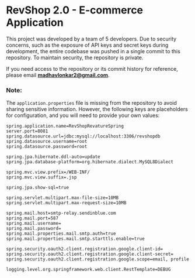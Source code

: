 # RevShop 2.0 - E-commerce Application

This project was developed by a team of 5 developers. Due to security concerns, such as the exposure of API keys and secret keys during development, the entire codebase was pushed in a single commit to this repository. To maintain security, the repository is private.

If you need access to the repository or its commit history for reference, please email **madhavlonkar2@gmail.com**.

### Note:
The `application.properties` file is missing from the repository to avoid sharing sensitive information. However, the following keys are placeholders for configuration, and you will need to provide your own values:

```properties
spring.application.name=RevShopRevatureSpring
server.port=8081
spring.datasource.url=jdbc:mysql://localhost:3306/revshopdb
spring.datasource.username=root
spring.datasource.password=root

spring.jpa.hibernate.ddl-auto=update
spring.jpa.database-platform=org.hibernate.dialect.MySQL8Dialect

spring.mvc.view.prefix=/WEB-INF/
spring.mvc.view.suffix=.jsp

spring.jpa.show-sql=true

spring.servlet.multipart.max-file-size=10MB
spring.servlet.multipart.max-request-size=10MB

spring.mail.host=smtp-relay.sendinblue.com
spring.mail.port=587
spring.mail.username=
spring.mail.password=
spring.mail.properties.mail.smtp.auth=true
spring.mail.properties.mail.smtp.starttls.enable=true

spring.security.oauth2.client.registration.google.client-id=
spring.security.oauth2.client.registration.google.client-secret=
spring.security.oauth2.client.registration.google.scope=email, profile

logging.level.org.springframework.web.client.RestTemplate=DEBUG

